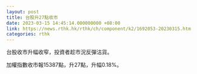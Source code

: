 ```yaml
---
layout: post
title: 台股升27點收市
date: 2023-03-15 14:45:14.000000000 +08:00
link: https://news.rthk.hk/rthk/ch/component/k2/1692053-20230315.htm
categories: rthk
---
```


台股收市升幅收窄，投資者趁市況反彈沽貨。

加權指數收市報15387點，升27點，升幅0.18%。
